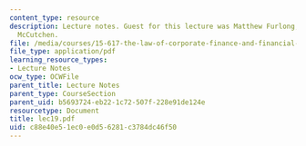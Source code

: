 ```yaml
---
content_type: resource
description: Lecture notes. Guest for this lecture was Matthew Furlong, Partner, Bingham
  McCutchen.
file: /media/courses/15-617-the-law-of-corporate-finance-and-financial-markets-spring-2004/c88e40e51ec0e0d56281c3784dc46f50_lec19.pdf
file_type: application/pdf
learning_resource_types:
- Lecture Notes
ocw_type: OCWFile
parent_title: Lecture Notes
parent_type: CourseSection
parent_uid: b5693724-eb22-1c72-507f-228e91de124e
resourcetype: Document
title: lec19.pdf
uid: c88e40e5-1ec0-e0d5-6281-c3784dc46f50
---
```

